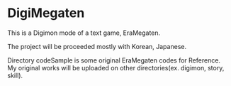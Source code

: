 # DigiMegaten
This is a Digimon mode of a text game, EraMegaten.

The project will be proceeded mostly with Korean, Japanese. 

Directory codeSample is some original EraMegaten codes for Reference.
My original works will be uploaded on other directories(ex. digimon, story, skill).
